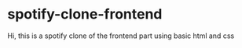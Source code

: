 # spotify-clone-frontend
Hi, this is a spotify  clone of the frontend part using basic html and css
